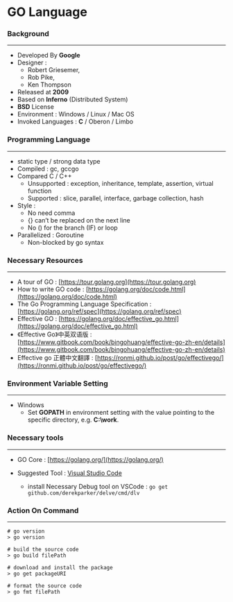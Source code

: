 # GO Language

<script type="text/javascript" src="../js/general.js"></script>

### Background
---

* Developed By **Google**
* Designer : 
    * Robert Griesemer, 
    * Rob Pike, 
    * Ken Thompson
* Released at **2009**
* Based on **Inferno** (Distributed System)
* **BSD** License
* Environment : Windows / Linux / Mac OS
* Invoked Languages : **C** / Oberon / Limbo


### Programming Language
---

* static type / strong data type
* Compiled : gc, gccgo
* Compared C / C++
    * Unsupported : exception, inheritance, template, assertion, virtual function
    * Supported : slice, parallel, interface, garbage collection, hash
* Style : 
    * No need comma
    * {} can’t be replaced on the next line
    * No () for the branch (IF) or loop
* Parallelized : Goroutine
    * Non-blocked by go syntax


### Necessary Resources
---

* A tour of GO : [https://tour.golang.org](https://tour.golang.org)
* How to write GO code : [https://golang.org/doc/code.html](https://golang.org/doc/code.html)
* The Go Programming Language Specification : [https://golang.org/ref/spec](https://golang.org/ref/spec)
* Effective GO : [https://golang.org/doc/effective_go.html](https://golang.org/doc/effective_go.html)
* 《Effective Go》中英双语版 : [https://www.gitbook.com/book/bingohuang/effective-go-zh-en/details](https://www.gitbook.com/book/bingohuang/effective-go-zh-en/details)
* Effective go 正體中文翻譯 : [https://ronmi.github.io/post/go/effectivego/](https://ronmi.github.io/post/go/effectivego/)

### Environment Variable Setting
---

* Windows
    * Set **GOPATH** in environment setting with the value pointing to the specific directory, e.g. **C:\work**.

### Necessary tools
---    

* GO Core : [https://golang.org/](https://golang.org/)

* Suggested Tool : [Visual Studio Code](https://code.visualstudio.com/)
    * install Necessary Debug tool on VSCode : ```go get github.com/derekparker/delve/cmd/dlv```
    
### Action On Command
---

```batch
# go version
> go version

# build the source code
> go build filePath

# download and install the package
> go get packageURI

# format the source code
> go fmt filePath
```